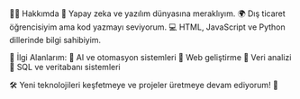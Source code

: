 👨‍💻 Hakkımda
🚀 Yapay zeka ve yazılım dünyasına meraklıyım.
🌍 Dış ticaret öğrencisiyim ama kod yazmayı seviyorum.
💻 HTML, JavaScript ve Python dillerinde bilgi sahibiyim.

📌 İlgi Alanlarım:
🔹 AI ve otomasyon sistemleri
🔹 Web geliştirme
🔹 Veri analizi
🔹 SQL ve veritabanı sistemleri

🛠️ Yeni teknolojileri keşfetmeye ve projeler üretmeye devam ediyorum! 🚀

